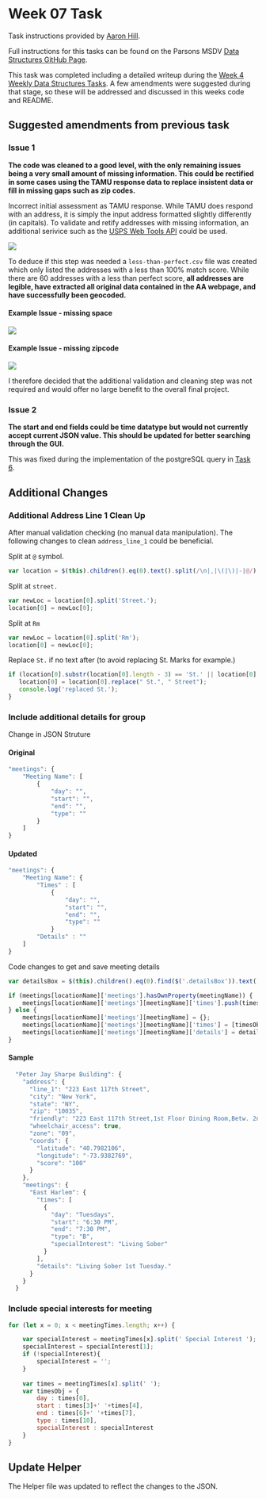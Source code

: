 # Week 07 Task
Task instructions provided by [Aaron Hill](https://github.com/aaronxhill).

Full instructions for this tasks can be found on the Parsons MSDV [Data Structures GitHub Page](https://github.com/visualizedata/data-structures/blob/master/weekly_assignment_07.md).

This task was completed including a detailed writeup during the [Week 4](https://github.com/neil-oliver/data-structures/tree/master/week03) [Weekly Data Structures Tasks](https://github.com/neil-oliver/data-structures).
A few amendments were suggested during that stage, so these will be addressed and discussed in this weeks code and README.

## Suggested amendments from previous task
### Issue 1
**The code was cleaned to a good level, with the only remaining issues being a very small amount of missing information. This could be rectified in some cases using the TAMU response data to replace insistent data or fill in missing gaps such as zip codes.**

Incorrect initial assessment as TAMU response. While TAMU does respond with an address, it is simply the input address formatted slightly differently (in capitals). 
To validate and retify addresses with missing information, an additional serivice such as the [USPS Web Tools API](https://www.usps.com/business/web-tools-apis/#api) could be used.  

![](https://github.com/neil-oliver/data-structures/tree/master/week07/images/less-than-perfect.png)

To deduce if this step was needed a ```less-than-perfect.csv``` file was created which only listed the addresses with a less than 100% match score. While there are 60 addresses with a less than perfect score, **all addresses are legible, have extracted all original data contained in the AA webpage, and have successfully been geocoded.**
#### Example Issue - missing space

![](https://github.com/neil-oliver/data-structures/tree/master/week07/images/address-issue-1.png)

#### Example Issue - missing zipcode
![](https://github.com/neil-oliver/data-structures/tree/master/week07/images/address-issue-2.png)

I therefore decided that the additional validation and cleaning step was not required and would offer no large benefit to the overall final project.
### Issue 2
**The start and end fields could be time datatype but would not currently accept current JSON value. This should be updated for better searching through the GUI.** 

This was fixed during the implementation of the postgreSQL query in [Task 6](https://github.com/neil-oliver/data-structures/tree/master/week06).

## Additional Changes
### Additional Address Line 1 Clean Up
After manual validation checking (no manual data manipulation). The following changes to clean ```address_line_1``` could be beneficial.

Split at ```@``` symbol.
```javascript
var location = $(this).children().eq(0).text().split(/\n|,|\(|\)|-|@/).map(item => item.trim()).filter(Boolean);
```

Split at ```street.```
```javascript
var newLoc = location[0].split('Street.');
location[0] = newLoc[0];
```
Split at ```Rm```
```javascript
var newLoc = location[0].split('Rm');
location[0] = newLoc[0];
```
Replace ```St.``` if no text after (to avoid replacing St. Marks for example.)
```javascript
if (location[0].substr(location[0].length - 3) == 'St.' || location[0].substr(location[0].length - 2) == 'St' ) {
   location[0] = location[0].replace(" St.", " Street");
   console.log('replaced St.');
}
```

### Include additional details for group
Change in JSON Struture
#### Original
```javascript
"meetings": {
    "Meeting Name": [
        {
            "day": "",
            "start": "",
            "end": "",
            "type": ""
        }
    ]
}
```
#### Updated
```javascript
"meetings": {
    "Meeting Name": {
        "Times" : [
            {
                "day": "",
                "start": "",
                "end": "",
                "type": ""
            }
        "Details" : ""
    ]
}
```
Code changes to get and save meeting details
```javascript
var detailsBox = $(this).children().eq(0).find($('.detailsBox')).text().trim();

if (meetings[locationName]['meetings'].hasOwnProperty(meetingName)) {
    meetings[locationName]['meetings'][meetingName]['times'].push(timesObj);
} else {
    meetings[locationName]['meetings'][meetingName] = {};
    meetings[locationName]['meetings'][meetingName]['times'] = [timesObj];
    meetings[locationName]['meetings'][meetingName]['details'] = detailsBox;
}
```
#### Sample
```javascript
  "Peter Jay Sharpe Building": {
    "address": {
      "line_1": "223 East 117th Street",
      "city": "New York",
      "state": "NY",
      "zip": "10035",
      "friendly": "223 East 117th Street,1st Floor Dining Room,Betw. 2nd & 3rd Avenues,NY 10035",
      "wheelchair_access": true,
      "zone": "09",
      "coords": {
        "latitude": "40.7982106",
        "longitude": "-73.9382769",
        "score": "100"
      }
    },
    "meetings": {
      "East Harlem": {
        "times": [
          {
            "day": "Tuesdays",
            "start": "6:30 PM",
            "end": "7:30 PM",
            "type": "B",
            "specialInterest": "Living Sober"
          }
        ],
        "details": "Living Sober 1st Tuesday."
      }
    }
  }
```
### Include special interests for meeting
```javascript
for (let x = 0; x < meetingTimes.length; x++) { 

    var specialInterest = meetingTimes[x].split(' Special Interest ');
    specialInterest = specialInterest[1];
    if (!specialInterest){
        specialInterest = '';
    }
    
    var times = meetingTimes[x].split(' ');
    var timesObj = {
        day : times[0],
        start : times[3]+' '+times[4],
        end : times[6]+' '+times[7],
        type : times[10],
        specialInterest : specialInterest
    }
}
```
## Update Helper
The Helper file was updated to reflect the changes to the JSON.
